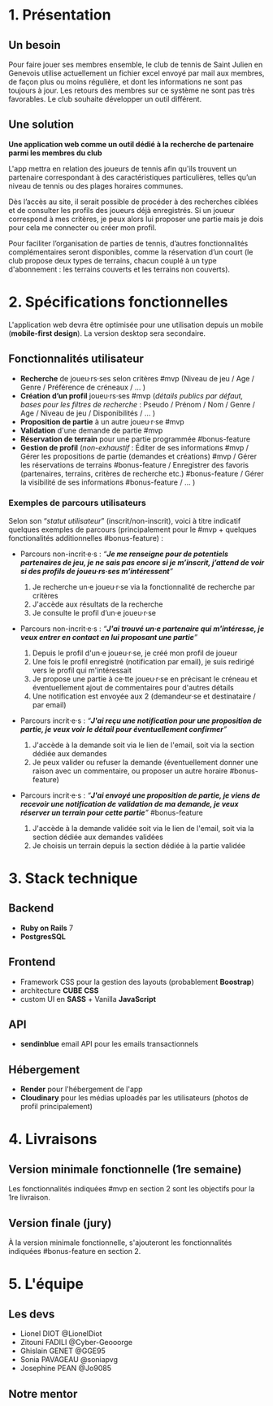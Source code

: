 # 1. Présentation

## Un besoin

Pour faire jouer ses membres ensemble, le club de tennis de Saint Julien en Genevois utilise actuellement un fichier excel envoyé par mail aux membres, de façon plus ou moins régulière, et dont les informations ne sont pas toujours à jour. Les retours des membres sur ce système ne sont pas très favorables. Le club souhaite développer un outil différent.

## Une solution

**Une application web comme un outil dédié à la recherche de partenaire parmi les membres du club**

L'app mettra en relation des joueurs de tennis afin qu'ils trouvent un partenaire correspondant à des caractéristiques particulières, telles qu’un niveau de tennis ou des plages horaires communes.

Dès l’accès au site, il serait possible de procéder à des recherches ciblées et de consulter les profils des joueurs déjà enregistrés. Si un joueur correspond à mes critères, je peux alors lui proposer une partie mais je dois pour cela me connecter ou créer mon profil.

Pour faciliter l’organisation de parties de tennis, d’autres fonctionnalités complémentaires seront disponibles, comme la réservation d’un court (le club propose deux types de terrains, chacun couplé à un type d'abonnement : les terrains couverts et les terrains non couverts).

# 2. Spécifications fonctionnelles

L'application web devra être optimisée pour une utilisation depuis un mobile (**mobile-first design**). La version desktop sera secondaire.

## Fonctionnalités utilisateur

- **Recherche** de joueu·rs·ses selon critères #mvp
  (Niveau de jeu / Age / Genre / Préférence de créneaux / … )
- **Création d’un profil** joueu·rs·ses #mvp
  (*détails publics par défaut, bases pour les filtres de recherche* : Pseudo / Prénom / Nom / Genre / Age / Niveau de jeu / Disponibilités / … )
- **Proposition de partie** à un autre joueu·r·se #mvp
- **Validation** d'une demande de partie #mvp
- **Réservation de terrain** pour une partie programmée #bonus-feature
- **Gestion de profil**
  (*non-exhaustif* : Éditer de ses informations #mvp / Gérer les propositions de partie (demandes et créations) #mvp / Gérer les réservations de terrains #bonus-feature / Enregistrer des favoris (partenaires, terrains, critères de recherche etc.) #bonus-feature / Gérer la visibilité de ses informations #bonus-feature / … )

### Exemples de parcours utilisateurs

Selon son “*statut utilisateur*” (inscrit/non-inscrit), voici à titre indicatif quelques exemples de parcours (principalement pour le #mvp + quelques fonctionalités additionnelles #bonus-feature) :

- Parcours non-incrit·e·s : _“**Je me renseigne pour de potentiels partenaires de jeu, je ne sais pas encore si je m’inscrit, j’attend de voir si des profils de joueu·rs·ses m’intéressent**”_
	1. Je recherche un·e joueu·r·se via la fonctionnalité de recherche par critères
	2. J'accède aux résultats de la recherche
	3. Je consulte le profil d’un·e joueu·r·se

- Parcours non-incrit·e·s : _“**J'ai trouvé un·e partenaire qui m'intéresse, je veux entrer en contact en lui proposant une partie**”_
	1. Depuis le profil d'un·e joueu·r·se, je créé mon profil de joueur
	2. Une fois le profil enregistré (notification par email), je suis redirigé vers le profil qui m'intéressait
	3. Je propose une partie à ce·tte joueu·r·se en précisant le créneau et éventuellement ajout de commentaires pour d'autres détails
	4. Une notification est envoyée aux 2 (demandeur·se et destinataire / par email)

- Parcours incrit·e·s : _“**J'ai reçu une notification pour une proposition de partie, je veux voir le détail pour éventuellement confirmer**”_
	1. J'accède à la demande soit via le lien de l'email, soit via la section dédiée aux demandes
	2. Je peux valider ou refuser la demande (éventuellement donner une raison avec un commentaire, ou proposer un autre horaire #bonus-feature)

- Parcours incrit·e·s : _“**J'ai envoyé une proposition de partie, je viens de recevoir une notification de validation de ma demande, je veux réserver un terrain pour cette partie**”_ #bonus-feature
	1. J'accède à la demande validée soit via le lien de l'email, soit via la section dédiée aux demandes validées
	2. Je choisis un terrain depuis la section dédiée à la partie validée

# 3. Stack technique

## Backend

- **Ruby on Rails** 7
- **PostgresSQL**

## Frontend

- Framework CSS pour la gestion des layouts (probablement **Boostrap**)
- architecture **CUBE CSS**
- custom UI en **SASS** + Vanilla **JavaScript**

## API

- **sendinblue** email API pour les emails transactionnels

## Hébergement

- **Render** pour l'hébergement de l'app
- **Cloudinary** pour les médias uploadés par les utilisateurs (photos de profil principalement)

# 4. Livraisons

## Version minimale fonctionnelle (1re semaine)

Les fonctionnalités indiquées #mvp en section 2 sont les objectifs pour la 1re livraison.

## Version finale (jury)

À la version minimale fonctionnelle, s'ajouteront les fonctionnalités indiquées #bonus-feature en section 2.

# 5. L'équipe

## Les devs

- Lionel DIOT @LionelDiot
- Zitouni FADILI @Cyber-Geooorge
- Ghislain GENET @GGE95
- Sonia PAVAGEAU @soniapvg
- Josephine PEAN @Jo9085

## Notre mentor


